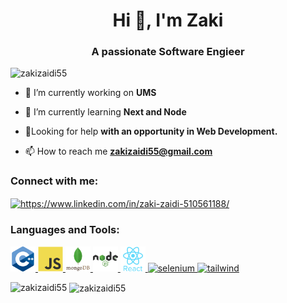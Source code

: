 <h1 align="center">Hi 👋, I'm Zaki</h1>
<h3 align="center">A passionate Software Engieer</h3>

<p align="left"> <img src="https://komarev.com/ghpvc/?username=zakizaidi55&label=Profile%20views&color=0e75b6&style=flat" alt="zakizaidi55" /> </p>

- 🔭 I’m currently working on **UMS**

- 🌱 I’m currently learning **Next and Node**

- 🤝Looking for help  **with an opportunity in Web Development.**

- 📫 How to reach me **zakizaidi55@gmail.com**

<h3 align="left">Connect with me:</h3>
<p align="left">
<a href="https://www.linkedin.com/in/zaki-zaidi-510561188/" target="blank"><img align="center" src="https://raw.githubusercontent.com/rahuldkjain/github-profile-readme-generator/master/src/images/icons/Social/linked-in-alt.svg" alt="https://www.linkedin.com/in/zaki-zaidi-510561188/" height="30" width="40" /></a>
</p>

<h3 align="left">Languages and Tools:</h3>
<p align="left"> <a href="https://www.w3schools.com/cpp/" target="_blank" rel="noreferrer"> <img src="https://raw.githubusercontent.com/devicons/devicon/master/icons/cplusplus/cplusplus-original.svg" alt="cplusplus" width="40" height="40"/> </a> <a href="https://developer.mozilla.org/en-US/docs/Web/JavaScript" target="_blank" rel="noreferrer"> <img src="https://raw.githubusercontent.com/devicons/devicon/master/icons/javascript/javascript-original.svg" alt="javascript" width="40" height="40"/> </a> <a href="https://www.mongodb.com/" target="_blank" rel="noreferrer"> <img src="https://raw.githubusercontent.com/devicons/devicon/master/icons/mongodb/mongodb-original-wordmark.svg" alt="mongodb" width="40" height="40"/> </a> <a href="https://nodejs.org" target="_blank" rel="noreferrer"> <img src="https://raw.githubusercontent.com/devicons/devicon/master/icons/nodejs/nodejs-original-wordmark.svg" alt="nodejs" width="40" height="40"/> </a> <a href="https://reactjs.org/" target="_blank" rel="noreferrer"> <img src="https://raw.githubusercontent.com/devicons/devicon/master/icons/react/react-original-wordmark.svg" alt="react" width="40" height="40"/> </a> <a href="https://www.selenium.dev" target="_blank" rel="noreferrer"> <img src="https://raw.githubusercontent.com/detain/svg-logos/780f25886640cef088af994181646db2f6b1a3f8/svg/selenium-logo.svg" alt="selenium" width="40" height="40"/> </a> <a href="https://tailwindcss.com/" target="_blank" rel="noreferrer"> <img src="https://www.vectorlogo.zone/logos/tailwindcss/tailwindcss-icon.svg" alt="tailwind" width="40" height="40"/> </a> </p>

<p><img align="left" src="https://github-readme-stats.vercel.app/api/top-langs?username=zakizaidi55&show_icons=true&locale=en&layout=compact" alt="zakizaidi55" /></p>

<p>&nbsp;<img align="center" src="https://github-readme-stats.vercel.app/api?username=zakizaidi55&show_icons=true&locale=en" alt="zakizaidi55" /></p>

